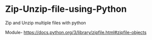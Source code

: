 # Zip-Unzip-file-using-Python
Zip and Unzip multiple files with python

Module- https://docs.python.org/3/library/zipfile.html#zipfile-objects
